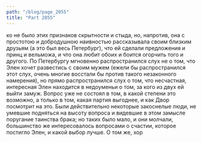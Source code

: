 ```yaml
---
path: "/blog/page_2055"
title: "Part 2055"
---
```


ко не было этих признаков скрытности и стыда, но, напротив, она с простотою и добродушною наивностью рассказывала своим близким друзьям (а это был весь Петербург), что ей сделали предложения и принц и вельможа, и что она любит обоих и боится огорчить того и другого.
По Петербургу мгновенно распространился слух не о том, что Элен хочет развестись с своим мужем (ежели бы распространился этот слух, очень многие восстали бы против такого незаконного намерения), но прямо распространился слух о том, что несчастная, интересная Элен находится в недоуменьи о том, за кого из двух ей выйти замуж. Вопрос уже не состоял в том, в какой степени это возможно, а только в том, какая партия выгоднее, и как Двор посмотрит на это. Были действительно некоторые закоснелые люди, не умевшие подняться на высоту вопроса и видевшие в этом замысле поругание таинства брака; но таких было мало, и они молчали, большинство же интересовалось вопросами о счастии, которое постигло Элен, и какой выбор лучше. О том же, хор
